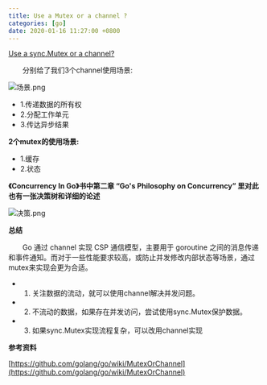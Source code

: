```yaml
---
title: Use a Mutex or a channel ?
categories: [go]
date: 2020-01-16 11:27:00 +0800
---
```


[Use a sync.Mutex or a channel?](https://github.com/golang/go/wiki/MutexOrChannel)

&emsp;&emsp;分别给了我们3个channel使用场景:

![场景.png](https://i.loli.net/2020/01/16/DX19RyqIOSBCg7j.png)

* 1.传递数据的所有权
* 2.分配工作单元
* 3.传达异步结果

**2个mutex的使用场景:**

* 1.缓存
* 2.状态

**《Concurrency In Go》书中第二章 “Go's Philosophy on Concurrency” 里对此也有一张决策树和详细的论述**

![决策.png](https://i.loli.net/2020/01/16/YzUad5ct4byTLiN.png)

**总结**

&emsp;&emsp;Go 通过 channel 实现 CSP 通信模型，主要用于 goroutine 之间的消息传递和事件通知。而对于一些性能要求较高，或防止并发修改内部状态等场景，通过mutex来实现会更为合适。

*  1.  关注数据的流动，就可以使用channel解决并发问题。
*  2.  不流动的数据，如果存在并发访问，尝试使用sync.Mutex保护数据。
*  3.  如果sync.Mutex实现流程复杂，可以改用channel实现

**参考资料**

[https://github.com/golang/go/wiki/MutexOrChannel](https://github.com/golang/go/wiki/MutexOrChannel)
